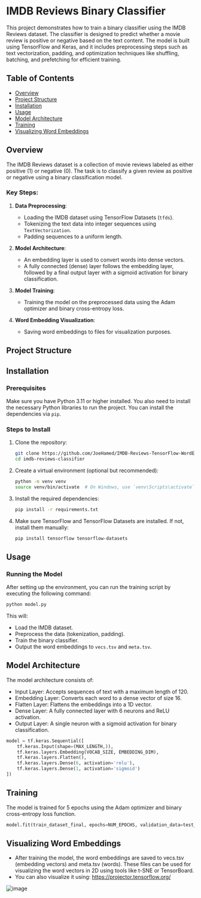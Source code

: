 # IMDB Reviews Binary Classifier

This project demonstrates how to train a binary classifier using the IMDB Reviews dataset. The classifier is designed to predict whether a movie review is positive or negative based on the text content. The model is built using TensorFlow and Keras, and it includes preprocessing steps such as text vectorization, padding, and optimization techniques like shuffling, batching, and prefetching for efficient training.

## Table of Contents
- [Overview](#overview)
- [Project Structure](#project-structure)
- [Installation](#installation)
- [Usage](#usage)
- [Model Architecture](#model-architecture)
- [Training](#training)
- [Visualizing Word Embeddings](#visualizing-word-embeddings)

## Overview

The IMDB Reviews dataset is a collection of movie reviews labeled as either positive (1) or negative (0). The task is to classify a given review as positive or negative using a binary classification model.

### Key Steps:
1. **Data Preprocessing**:
    - Loading the IMDB dataset using TensorFlow Datasets (`tfds`).
    - Tokenizing the text data into integer sequences using `TextVectorization`.
    - Padding sequences to a uniform length.
  
2. **Model Architecture**:
    - An embedding layer is used to convert words into dense vectors.
    - A fully connected (dense) layer follows the embedding layer, followed by a final output layer with a sigmoid activation for binary classification.

3. **Model Training**:
    - Training the model on the preprocessed data using the Adam optimizer and binary cross-entropy loss.

4. **Word Embedding Visualization**:
    - Saving word embeddings to files for visualization purposes.

## Project Structure


## Installation

### Prerequisites
Make sure you have Python 3.11 or higher installed. You also need to install the necessary Python libraries to run the project. You can install the dependencies via `pip`.

### Steps to Install
1. Clone the repository:
    ```bash
    git clone https://github.com/JoeHamed/IMDB-Reviews-TensorFlow-WordEmbedding.git
    cd imdb-reviews-classifier
    ```

2. Create a virtual environment (optional but recommended):
    ```bash
    python -m venv venv
    source venv/bin/activate  # On Windows, use `venv\Scripts\activate`
    ```

3. Install the required dependencies:
    ```bash
    pip install -r requirements.txt
    ```

4. Make sure TensorFlow and TensorFlow Datasets are installed. If not, install them manually:
    ```bash
    pip install tensorflow tensorflow-datasets
    ```

## Usage

### Running the Model
After setting up the environment, you can run the training script by executing the following command:

```bash
python model.py
```
This will:

- Load the IMDB dataset.
- Preprocess the data (tokenization, padding).
- Train the binary classifier.
- Output the word embeddings to `vecs.tsv` and `meta.tsv`.

## Model Architecture
The model architecture consists of:

- Input Layer: Accepts sequences of text with a maximum length of 120.
- Embedding Layer: Converts each word to a dense vector of size 16.
- Flatten Layer: Flattens the embeddings into a 1D vector.
- Dense Layer: A fully connected layer with 6 neurons and ReLU activation.
- Output Layer: A single neuron with a sigmoid activation for binary classification.

```python
model = tf.keras.Sequential([
    tf.keras.Input(shape=(MAX_LENGTH,)),
    tf.keras.layers.Embedding(VOCAB_SIZE, EMBEDDING_DIM),
    tf.keras.layers.Flatten(),
    tf.keras.layers.Dense(6, activation='relu'),
    tf.keras.layers.Dense(1, activation='sigmoid')
])
```
## Training
The model is trained for 5 epochs using the Adam optimizer and binary cross-entropy loss function.
```python
model.fit(train_dataset_final, epochs=NUM_EPOCHS, validation_data=test_dataset_final)
```
## Visualizing Word Embeddings
- After training the model, the word embeddings are saved to vecs.tsv (embedding vectors) and meta.tsv (words). These files can be used for visualizing the word vectors in 2D using tools like t-SNE or TensorBoard.
- You can also visualize it using:  https://projector.tensorflow.org/

![image](https://github.com/user-attachments/assets/4dd54fe3-748c-4171-beb0-afbc4e9cbe88)

